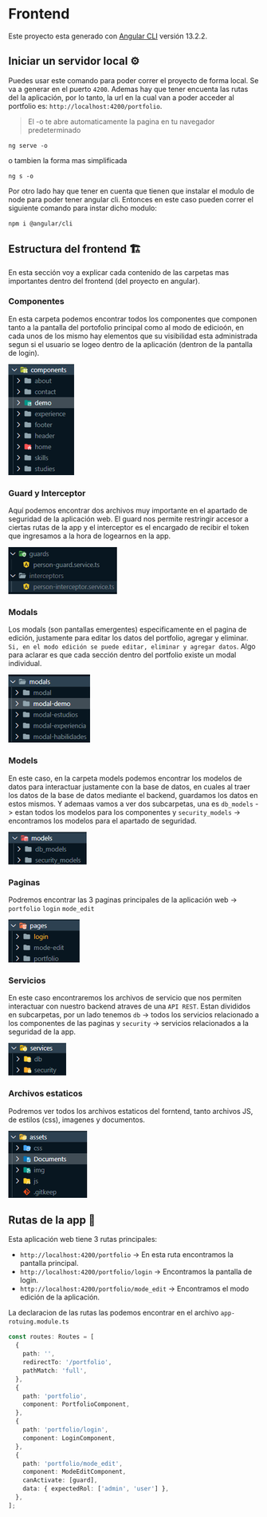 # Frontend

Este proyecto esta generado con [Angular CLI](https://github.com/angular/angular-cli) versión 13.2.2.

## Iniciar un servidor local ⚙

Puedes usar este comando para poder correr el proyecto de forma local. Se va a generar en el puerto `4200`. Ademas hay que tener encuenta las rutas del la aplicación, por lo tanto, la url en la cual van a poder acceder al portfolio es: `http://localhost:4200/portfolio`.
> El -o te abre automaticamente la pagina en tu navegador predeterminado
``` 
ng serve -o 
```
o tambien la forma mas simplificada
```
ng s -o
```
Por otro lado hay que tener en cuenta que tienen que instalar el modulo de node para poder tener angular cli. Entonces en este caso pueden correr el siguiente comando para instar dicho modulo:
```
npm i @angular/cli 
```

## Estructura del frontend 🏗
En esta sección voy a explicar cada contenido de las carpetas mas importantes dentro del frontend (del proyecto en angular).

### Componentes
En esta carpeta podemos encontrar todos los componentes que componen tanto a la pantalla del portofolio principal como al modo de edicioón, en cada unos de los mismo hay elementos que su visibilidad esta administrada segun si el usuario se logeo dentro de la aplicación (dentron de la pantalla de login).

![image](https://github.com/Uciel89/Portfolio/blob/main/images/components.png)

### Guard y Interceptor
Aquí podemos encontrar dos archivos muy importante en el apartado de seguridad de la aplicación web. El guard nos permite restringir accesor a ciertas rutas de la app y el interceptor es el encargado de recibir el token que ingresamos a la hora de logearnos en la app.

![image](https://github.com/Uciel89/Portfolio/blob/main/images/guard_interceptor.png)

### Modals
Los modals (son pantallas emergentes) especificamente en el pagina de edición, justamente para editar los datos del portfolio, agregar y eliminar. `Si, en el modo edición se puede editar, eliminar y agregar datos`. Algo para aclarar es que cada sección dentro del portfolio existe un modal individual.

![image](https://github.com/Uciel89/Portfolio/blob/main/images/modals.png)

### Models
En este caso, en la carpeta models podemos encontrar los modelos de datos para interactuar justamente con la base de datos, en cuales al traer los datos de la base de datos mediante el backend, guardamos los datos en estos mismos. Y ademaas vamos a ver dos subcarpetas, una es `db_models` -> estan todos los modelos para los componentes y `security_models` -> encontramos los modelos para el apartado de seguridad.

![image](https://github.com/Uciel89/Portfolio/blob/main/images/models.png)

### Paginas 
Podremos encontrar las 3 paginas principales de la aplicación web -> `portfolio` `login` `mode_edit`

![image](https://github.com/Uciel89/Portfolio/blob/main/images/paginas.png)

### Servicios
En este caso encontraremos los archivos de servicio que nos permiten interactuar con nuestro backend atraves de una `API REST`. Estan divididos en subcarpetas, por un lado tenemos `db` -> todos los servicios relacionado a los componentes de las paginas y `security` -> servicios relacionados a la seguridad de la app.

![image](https://github.com/Uciel89/Portfolio/blob/main/images/servicios.png)

### Archivos estaticos
Podremos ver todos los archivos estaticos del forntend, tanto archivos JS, de estilos (css), imagenes y documentos.

![image](https://github.com/Uciel89/Portfolio/blob/main/images/estaticos.png)

## Rutas de la app 🔎
Esta aplicación web tiene 3 rutas principales:
 - `http://localhost:4200/portfolio` -> En esta ruta encontramos la pantalla principal. 
 - `http://localhost:4200/portfolio/login` -> Encontramos la pantalla de login.
 - `http://localhost:4200/portfolio/mode_edit` -> Encontramos el modo edición de la aplicación.

La declaracion de las rutas las podemos encontrar en el archivo `app-rotuing.module.ts`
``` typescript
const routes: Routes = [
  {
    path: '',
    redirectTo: '/portfolio',
    pathMatch: 'full',
  },
  {
    path: 'portfolio',
    component: PortfolioComponent,
  },
  {
    path: 'portfolio/login',
    component: LoginComponent,
  },
  {
    path: 'portfolio/mode_edit',
    component: ModeEditComponent,
    canActivate: [guard],
    data: { expectedRol: ['admin', 'user'] },
  },
];

```
